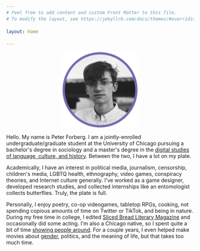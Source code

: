 ```yaml
---
# Feel free to add content and custom Front Matter to this file.
# To modify the layout, see https://jekyllrb.com/docs/themes/#overriding-theme-defaults

layout: home

---
```


<p align="center" title="it's me but i am a picture now">
   <img src="peter.png" width="40%" />
</p>

Hello. My name is Peter Forberg. I am a jointly-enrolled undergraduate/graduate student at the University of Chicago pursuing a bachelor's degree in sociology and a master's degree in the [digital studies of language, culture, and history](http://collegecatalog.uchicago.edu/thecollege/jointdegreedigs/ "in case you're wondering what the heck that is"). Between the two, I have a lot on my plate.

Academically, I have an interest in political media, journalism, censorship, children's media, LGBTQ health, ethnography, video games, conspiracy theories, and Internet culture generally. I've worked as a game designer, developed research studies, and collected internships like an entomologist collects butterflies. Truly, the plate is full.

Personally, I enjoy poetry, co-op videogames, tabletop RPGs, cooking, not spending copious amounts of time on Twitter or TikTok, and being in nature. During my free time in college, I edited [Sliced Bread Literary Magazine](https://slicedbreadmag.com/) and occasionally did some acting. I'm also a Chicago native, so I spent quite a bit of time [showing people around](https://www.google.com/maps/d/viewer?mid=1i1fDGnCdE924_6PQjSPl2Crw0VIxDsM-&usp=sharing "this links to a map of places i like to go please don't look for me there"). For a couple years, I even helped make movies about [gender](https://vimeo.com/245565745), politics, and the meaning of life, but that takes too much time. 